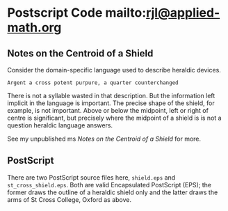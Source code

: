 Postscript Code mailto:rjl@applied-math.org
===============

Notes on the Centroid of a Shield
---------------------------------

Consider the domain-specific language used to describe heraldic devices.

    Argent a cross potent purpure, a quarter counterchanged

There is not a syllable wasted in that description.  But the information left implicit in the
language is important.  The precise shape of the shield, for example, is not important.  Above or
below the midpoint, left or right of centre is significant, but precisely where the midpoint of a
shield is is not a question heraldic language answers.

See my unpublished ms *Notes on the Centroid of a Shield* for more.

PostScript
----------

There are two PostScript source files here, `shield.eps` and `st_cross_shield.eps`.
Both are valid Encapsulated PostScript (EPS); the former draws the outline of a heraldic shield
only and the latter draws the arms of St Cross College, Oxford as above.

